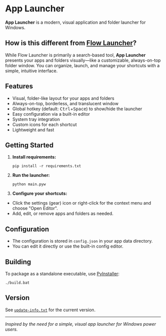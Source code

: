 # App Launcher

**App Launcher** is a modern, visual application and folder launcher for Windows.

## How is this different from [Flow Launcher](https://www.flowlauncher.com/)?

While Flow Launcher is primarily a search-based tool, **App Launcher** presents your apps and folders visually—like a customizable, always-on-top folder window. You can organize, launch, and manage your shortcuts with a simple, intuitive interface.

## Features

- Visual, folder-like layout for your apps and folders
- Always-on-top, borderless, and translucent window
- Global hotkey (default: <kbd>Ctrl</kbd>+<kbd>Space</kbd>) to show/hide the launcher
- Easy configuration via a built-in editor
- System tray integration
- Custom icons for each shortcut
- Lightweight and fast

## Getting Started

1. **Install requirements:**

   ```shell
   pip install -r requirements.txt
   ```

2. **Run the launcher:**

   ```shell
   python main.pyw
   ```

3. **Configure your shortcuts:**

- Click the settings (gear) icon or right-click for the context menu and choose "Open Editor".
- Add, edit, or remove apps and folders as needed.

## Configuration

- The configuration is stored in `config.json` in your app data directory.
- You can edit it directly or use the built-in config editor.

## Building

To package as a standalone executable, use [PyInstaller](https://pyinstaller.org/):

```shell
./build.bat
```

## Version

See [`update-info.txt`](update-info.txt) for the current version.

---

_Inspired by the need for a simple, visual app launcher for Windows power users._
